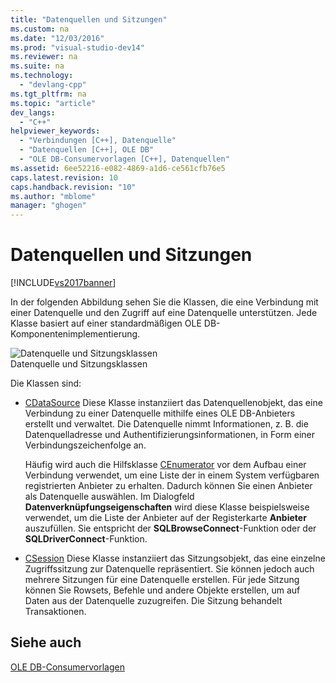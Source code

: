 ```yaml
---
title: "Datenquellen und Sitzungen"
ms.custom: na
ms.date: "12/03/2016"
ms.prod: "visual-studio-dev14"
ms.reviewer: na
ms.suite: na
ms.technology: 
  - "devlang-cpp"
ms.tgt_pltfrm: na
ms.topic: "article"
dev_langs: 
  - "C++"
helpviewer_keywords: 
  - "Verbindungen [C++], Datenquelle"
  - "Datenquellen [C++], OLE DB"
  - "OLE DB-Consumervorlagen [C++], Datenquellen"
ms.assetid: 6ee52216-e082-4869-a1d6-ce561cfb76e5
caps.latest.revision: 10
caps.handback.revision: "10"
ms.author: "mblome"
manager: "ghogen"
---
```

# Datenquellen und Sitzungen
[!INCLUDE[vs2017banner](../../assembler/inline/includes/vs2017banner.md)]

In der folgenden Abbildung sehen Sie die Klassen, die eine Verbindung mit einer Datenquelle und den Zugriff auf eine Datenquelle unterstützen.  Jede Klasse basiert auf einer standardmäßigen OLE DB\-Komponentenimplementierung.  
  
 ![Datenquelle und Sitzungsklassen](../../data/oledb/media/vcdatasourcesessionclasses.png "vcDataSourceSessionClasses")  
Datenquelle und Sitzungsklassen  
  
 Die Klassen sind:  
  
-   [CDataSource](../../data/oledb/cdatasource-class.md) Diese Klasse instanziiert das Datenquellenobjekt, das eine Verbindung zu einer Datenquelle mithilfe eines OLE DB\-Anbieters erstellt und verwaltet.  Die Datenquelle nimmt Informationen, z. B. die Datenquelladresse und Authentifizierungsinformationen, in Form einer Verbindungszeichenfolge an.  
  
     Häufig wird auch die Hilfsklasse [CEnumerator](../../data/oledb/cenumerator-class.md) vor dem Aufbau einer Verbindung verwendet, um eine Liste der in einem System verfügbaren registrierten Anbieter zu erhalten.  Dadurch können Sie einen Anbieter als Datenquelle auswählen.  Im Dialogfeld **Datenverknüpfungseigenschaften** wird diese Klasse beispielsweise verwendet, um die Liste der Anbieter auf der Registerkarte **Anbieter** auszufüllen.  Sie entspricht der **SQLBrowseConnect**\-Funktion oder der **SQLDriverConnect**\-Funktion.  
  
-   [CSession](../../data/oledb/csession-class.md) Diese Klasse instanziiert das Sitzungsobjekt, das eine einzelne Zugriffssitzung zur Datenquelle repräsentiert.  Sie können jedoch auch mehrere Sitzungen für eine Datenquelle erstellen.  Für jede Sitzung können Sie Rowsets, Befehle und andere Objekte erstellen, um auf Daten aus der Datenquelle zuzugreifen.  Die Sitzung behandelt Transaktionen.  
  
## Siehe auch  
 [OLE DB\-Consumervorlagen](../../data/oledb/ole-db-consumer-templates-cpp.md)